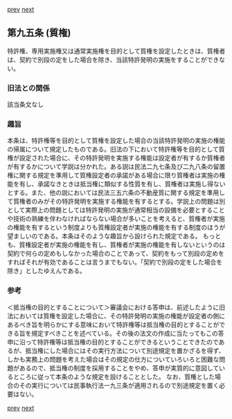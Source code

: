[prev](/specific\markdowns\特許法\123_Mp-Ch_4-Se_1-At_94.md)
[next](/specific\markdowns\特許法\125_Mp-Ch_4-Se_1-At_96.md)
## 第九五条 (質権)
特許権、専用実施権又は通常実施権を目的として質権を設定したときは、質権者は、契約で別段の定をした場合を除き、当該特許発明の実施をすることができない。

### 旧法との関係
該当条文なし

### 趣旨
本条は、特許権等を目的として質権を設定した場合の当該特許発明の実施の権能の帰属について規定したものである。旧法の下において特許権等を目的として質権が設定された場合に、その特許発明を実施する権能は設定者が有するか質権者が有するかについて学説は分かれた。ある説は民法二九七条及び二九八条の留置権に関する規定を準用して質権設定者の承諾がある場合に限り質権者は実施の権能を有し、承諾なきときは抵当権に類似する性質を有し、質権者は実施し得ないとする。また、他の説においては民法三五六条の不動産質に関する規定を準用して質権者のみがその特許発明を実施する権能を有するとする。学説上の問題は別として実際上の問題としては特許発明の実施が通常相当の設備を必要とすることや技術の熟練を伴わなければならない場合が多いことを考えると、質権者が実施の権能を有するという制度よりも質権設定者が実施の権能を有する制度のほうが望ましいのである。本条はそのような趣旨から設けられた規定である。
もっとも、質権設定者が実施の権能を有し、質権者が実施の権能を有しないというのは契約で何らの定めもしなかった場合のことであって、契約をもって別段の定めをすればそれが有効であることは言うまでもない。「契約で別段の定をした場合を除き」としたゆえんである。

### 参考
＜抵当権の目的とすることについて＞審議会における答申は、前述したように旧法においては質権を設定した場合に、その特許発明の実施の権能が設定者の側にあるべき旨を明らかにする意味において特許権等は抵当権の目的とすることができる旨を規定すべきことを述べている。その後の法文の作成に当たってもこの答申に沿って特許権等は抵当権の目的とすることができるということできたのであるが、抵当権にした場合にはその実行方法について別途規定を置かざるを得ず、しかも実務上の問題を考えた場合はその規定の仕方についていろいろと困難な問題があるので、抵当権の制度を採用することをやめ、答申が実質的に意図しているところに従って本条のような規定を設けることとした。
なお、質権とした場合のその実行については民事執行法一九三条が適用されるので別途規定を置く必要はない。

[prev](/specific\markdowns\特許法\123_Mp-Ch_4-Se_1-At_94.md)
[next](/specific\markdowns\特許法\125_Mp-Ch_4-Se_1-At_96.md)